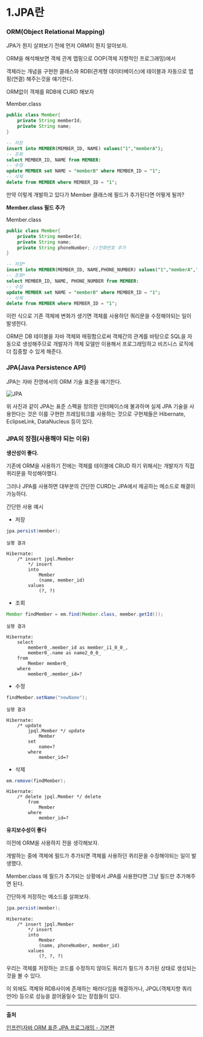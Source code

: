 # 1.JPA란

### ORM(Object Relational Mapping)

JPA가 뭔지 살펴보기 전에 먼저 ORM이 뭔지 알아보자.

ORM을 해석해보면 객체 관계 맵핑으로 OOP(객체 지향적인 프로그래밍)에서

객체라는 개념을 구현한 클래스와 RDB(관게형 데이터베이스)에 테이블과 자동으로 맵핑(연결) 해주는것을 얘기한다.

ORM없이 객체를 RDB에 CURD 해보자

Member.class

```java
public class Member{
    private String memberId;
    private String name;
}
```

```sql
-- 저장
insert into MEMBER(MEMBER_ID, NAME) values("1","memberA");
-- 조회
select MEMBER_ID, NAME from MEMBER:
-- 수정
update MEMBER set NAME = "memberB" where MEMBER_ID = "1";
-- 삭제
delete from MEMBER where MEMBER_ID = "1";
```

만약 이렇게 개발하고 있다가 Member 클래스에 필드가 추가된다면 어떻게 될까?

**Member.class 필드 추가**

Member.class

```java
public class Member{
    private String memberId;
    private String name;
    private String phoneNumber; //전화번호 추가
}
```

```sql
-- 저장*
insert into MEMBER(MEMBER_ID, NAME,PHONE_NUMBER) values("1","memberA","010-...");
-- 조회*
select MEMBER_ID, NAME, PHONE_NUMBER from MEMBER:
-- 수정
update MEMBER set NAME = "memberB" where MEMBER_ID = "1";
-- 삭제
delete from MEMBER where MEMBER_ID = "1";
```

이런 식으로 기존 객체에 변화가 생기면 객체를 사용하던 쿼리문을 수정해야되는 일이 발생한다.

ORM은 DB 테이블을 자바 객체와 매핑함으로써 객체간의 관계를 바탕으로 SQL을 자동으로 생성해주므로 개발자가 객체 모델만 이용해서 프로그래밍하고 비즈니스 로직에 더 집중할 수 있게 해준다.

### JPA(Java Persistence API)

JPA는 자바 진영에서의 ORM 기술 표준을 얘기한다.

![JPA](https://user-images.githubusercontent.com/78605779/151160189-824e151c-61a4-4538-99a4-1e79feb7f2f2.png)

위 사진과 같이 JPA는 표준 스펙을 정의한 인터페이스에 불과하며 실제 JPA 기술을 사용한다는 것은 이를 구현한 프레임워크를 사용하는 것으로 구현체들은 Hibernate, EclipseLink, DataNucleus 등이 있다.

### JPA의 장점(사용해야 되는 이유)

**생산성이 좋다.**

기존에 ORM을 사용하기 전에는 객체를 테이블에 CRUD 하기 위해서는 개발자가 직접 퀴리문을 작성해야했다.

그러나 JPA를 사용하면 대부분의 간단한 CURD는 JPA에서 제공하는 메소드로 해결이 가능하다.

간단한 사용 예시

- 저장

```java
jpa.persist(member);
```

```
실행 결과

Hibernate:
    /* insert jpql.Member
        */ insert
        into
            Member
            (name, member_id)
        values
            (?, ?)
```

- 조회

```java
Member findMember = em.find(Member.class, member.getId());
```

```
실행 결과

Hibernate:
    select
        member0_.member_id as member_i1_0_0_,
        member0_.name as name2_0_0_
    from
        Member member0_
    where
        member0_.member_id=?
```

- 수정

```java
findMember.setName("newName");
```

```
실행 결과

Hibernate:
    /* update
        jpql.Member */ update
            Member
        set
            name=?
        where
            member_id=?
```

- 삭제

```java
em.remove(findMember);
```

```
Hibernate:
    /* delete jpql.Member */ delete
        from
            Member
        where
            member_id=?
```

**유지보수성이 좋다**

이전에 ORM을 사용하지 전을 생각해보자.

개발하는 중에 객체에 필드가 추가되면 객체를 사용하던 퀴리문을 수정해야되는 일이 발생했다.

Member.class 에 필드가 추가되는 상황에서 JPA를 사용한다면 그냥 필드만 추가해주면 된다.

간단하게 저장하는 메소드를 살펴보자.

```java
jpa.persist(member);
```

```
Hibernate:
    /* insert jpql.Member
        */ insert
        into
            Member
            (name, phoneNumber, member_id)
        values
            (?, ?, ?)
```

우리는 객체를 저장하는 코드를 수정하지 않아도 쿼리가 필드가 추가된 상태로 생성되는 것을 볼 수 있다.

이 외에도 객체와 RDB사이에 존재하는 패러다임을 해결하거나, JPQL(객체지향 쿼리 언어) 등으로 성능을 끌어올릴수 있는 장점들이 있다.

<hr/>

**출처**

[인프런)자바 ORM 표준 JPA 프로그래밍 - 기본편](https://www.inflearn.com/course/ORM-JPA-Basic)
